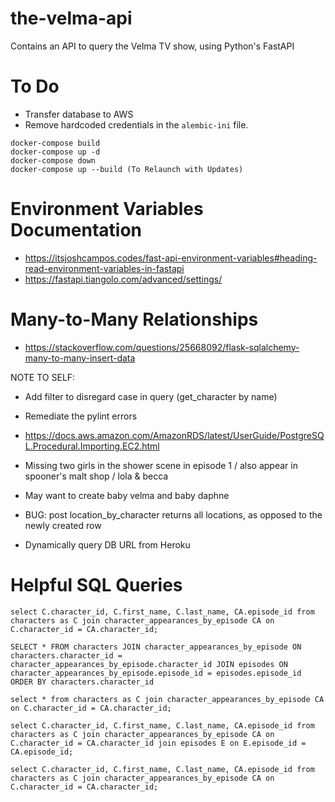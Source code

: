 # the-velma-api
Contains an API to query the Velma TV show, using Python's FastAPI

# To Do
- Transfer database to AWS
- Remove hardcoded credentials in the `alembic-ini` file. 

```
docker-compose build
docker-compose up -d
docker-compose down
docker-compose up --build (To Relaunch with Updates)
```

# Environment Variables Documentation
- https://itsjoshcampos.codes/fast-api-environment-variables#heading-read-environment-variables-in-fastapi
- https://fastapi.tiangolo.com/advanced/settings/


# Many-to-Many Relationships
- https://stackoverflow.com/questions/25668092/flask-sqlalchemy-many-to-many-insert-data

NOTE TO SELF:
- Add filter to disregard case in query (get_character by name)
- Remediate the pylint errors
- https://docs.aws.amazon.com/AmazonRDS/latest/UserGuide/PostgreSQL.Procedural.Importing.EC2.html
- Missing two girls in the shower scene in episode 1 / also appear in spooner's malt shop / lola & becca 
- May want to create baby velma and baby daphne
- BUG: post location_by_character returns all locations, as opposed to the newly created row 

- Dynamically query DB URL from Heroku

# Helpful SQL Queries
```
select C.character_id, C.first_name, C.last_name, CA.episode_id from characters as C join character_appearances_by_episode CA on C.character_id = CA.character_id;
```


```
SELECT * FROM characters JOIN character_appearances_by_episode ON characters.character_id = character_appearances_by_episode.character_id JOIN episodes ON character_appearances_by_episode.episode_id = episodes.episode_id ORDER BY characters.character_id

select * from characters as C join character_appearances_by_episode CA on C.character_id = CA.character_id;

select C.character_id, C.first_name, C.last_name, CA.episode_id from characters as C join character_appearances_by_episode CA on C.character_id = CA.character_id join episodes E on E.episode_id = CA.episode_id;

select C.character_id, C.first_name, C.last_name, CA.episode_id from characters as C join character_appearances_by_episode CA on C.character_id = CA.character_id;
```
